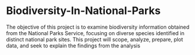 # Biodiversity-In-National-Parks
The objective of this project is to examine biodiversity information obtained from the National Parks Service, focusing on diverse species identified in distinct national park sites. This project will scope, analyze, prepare, plot data, and seek to explain the findings from the analysis
